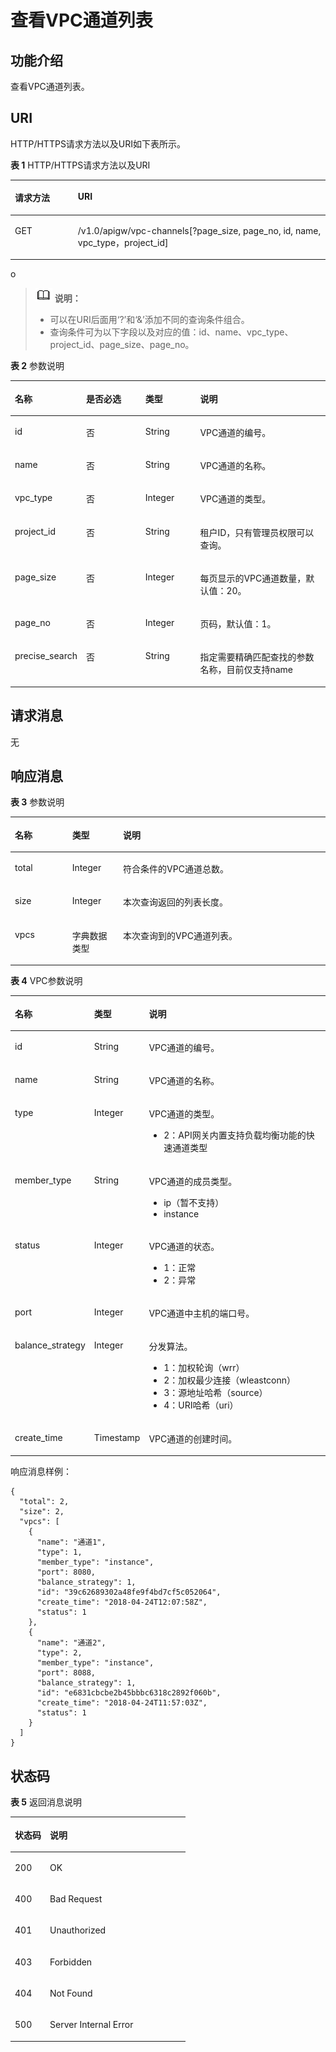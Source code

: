 # 查看VPC通道列表<a name="apig-zh-api-180713165"></a>

## 功能介绍<a name="section173482301428"></a>

查看VPC通道列表。

## URI<a name="section1336323014423"></a>

HTTP/HTTPS请求方法以及URI如下表所示。

**表 1**  HTTP/HTTPS请求方法以及URI

<a name="table1439319294431"></a>
<table><thead align="left"><tr id="row1393229154314"><th class="cellrowborder" valign="top" width="20%" id="mcps1.2.3.1.1"><p id="p14361448204314"><a name="p14361448204314"></a><a name="p14361448204314"></a>请求方法</p>
</th>
<th class="cellrowborder" valign="top" width="80%" id="mcps1.2.3.1.2"><p id="p1936174864316"><a name="p1936174864316"></a><a name="p1936174864316"></a>URI</p>
</th>
</tr>
</thead>
<tbody><tr id="row8393122914436"><td class="cellrowborder" valign="top" width="20%" headers="mcps1.2.3.1.1 "><p id="p1236111482435"><a name="p1236111482435"></a><a name="p1236111482435"></a>GET</p>
</td>
<td class="cellrowborder" valign="top" width="80%" headers="mcps1.2.3.1.2 "><p id="p11361848184318"><a name="p11361848184318"></a><a name="p11361848184318"></a>/v1.0/apigw/vpc-channels[?page_size, page_no, id, name, vpc_type，project_id]</p>
</td>
</tr>
</tbody>
</table>

o

>![](public_sys-resources/icon-note.gif) **说明：**   
>-   可以在URI后面用‘?’和‘&’添加不同的查询条件组合。  
>-   查询条件可为以下字段以及对应的值：id、name、vpc\_type、project\_id、page\_size、page\_no。  

**表 2**  参数说明

<a name="table14832938182115"></a>
<table><thead align="left"><tr id="row1183233815217"><th class="cellrowborder" valign="top" width="18.81188118811881%" id="mcps1.2.5.1.1"><p id="p1683253832114"><a name="p1683253832114"></a><a name="p1683253832114"></a>名称</p>
</th>
<th class="cellrowborder" valign="top" width="19.801980198019802%" id="mcps1.2.5.1.2"><p id="p683216382215"><a name="p683216382215"></a><a name="p683216382215"></a>是否必选</p>
</th>
<th class="cellrowborder" valign="top" width="17.82178217821782%" id="mcps1.2.5.1.3"><p id="p128321138152117"><a name="p128321138152117"></a><a name="p128321138152117"></a>类型</p>
</th>
<th class="cellrowborder" valign="top" width="43.56435643564357%" id="mcps1.2.5.1.4"><p id="p1684814382214"><a name="p1684814382214"></a><a name="p1684814382214"></a>说明</p>
</th>
</tr>
</thead>
<tbody><tr id="row984883812115"><td class="cellrowborder" valign="top" width="18.81188118811881%" headers="mcps1.2.5.1.1 "><p id="p15848738132116"><a name="p15848738132116"></a><a name="p15848738132116"></a>id</p>
</td>
<td class="cellrowborder" valign="top" width="19.801980198019802%" headers="mcps1.2.5.1.2 "><p id="p5848238122115"><a name="p5848238122115"></a><a name="p5848238122115"></a>否</p>
</td>
<td class="cellrowborder" valign="top" width="17.82178217821782%" headers="mcps1.2.5.1.3 "><p id="p1184863822116"><a name="p1184863822116"></a><a name="p1184863822116"></a>String</p>
</td>
<td class="cellrowborder" valign="top" width="43.56435643564357%" headers="mcps1.2.5.1.4 "><p id="p5848038172114"><a name="p5848038172114"></a><a name="p5848038172114"></a>VPC通道的编号。</p>
</td>
</tr>
<tr id="row188481438132116"><td class="cellrowborder" valign="top" width="18.81188118811881%" headers="mcps1.2.5.1.1 "><p id="p58481038112113"><a name="p58481038112113"></a><a name="p58481038112113"></a>name</p>
</td>
<td class="cellrowborder" valign="top" width="19.801980198019802%" headers="mcps1.2.5.1.2 "><p id="p208486387214"><a name="p208486387214"></a><a name="p208486387214"></a>否</p>
</td>
<td class="cellrowborder" valign="top" width="17.82178217821782%" headers="mcps1.2.5.1.3 "><p id="p158481838192114"><a name="p158481838192114"></a><a name="p158481838192114"></a>String</p>
</td>
<td class="cellrowborder" valign="top" width="43.56435643564357%" headers="mcps1.2.5.1.4 "><p id="p16863163822110"><a name="p16863163822110"></a><a name="p16863163822110"></a>VPC通道的名称。</p>
</td>
</tr>
<tr id="row1386353872116"><td class="cellrowborder" valign="top" width="18.81188118811881%" headers="mcps1.2.5.1.1 "><p id="p5863193872114"><a name="p5863193872114"></a><a name="p5863193872114"></a>vpc_type</p>
</td>
<td class="cellrowborder" valign="top" width="19.801980198019802%" headers="mcps1.2.5.1.2 "><p id="p3863193820216"><a name="p3863193820216"></a><a name="p3863193820216"></a>否</p>
</td>
<td class="cellrowborder" valign="top" width="17.82178217821782%" headers="mcps1.2.5.1.3 "><p id="p3863103862115"><a name="p3863103862115"></a><a name="p3863103862115"></a>Integer</p>
</td>
<td class="cellrowborder" valign="top" width="43.56435643564357%" headers="mcps1.2.5.1.4 "><p id="p10863438202114"><a name="p10863438202114"></a><a name="p10863438202114"></a>VPC通道的类型。</p>
</td>
</tr>
<tr id="row1886314382217"><td class="cellrowborder" valign="top" width="18.81188118811881%" headers="mcps1.2.5.1.1 "><p id="p1386363812218"><a name="p1386363812218"></a><a name="p1386363812218"></a>project_id</p>
</td>
<td class="cellrowborder" valign="top" width="19.801980198019802%" headers="mcps1.2.5.1.2 "><p id="p5863143815215"><a name="p5863143815215"></a><a name="p5863143815215"></a>否</p>
</td>
<td class="cellrowborder" valign="top" width="17.82178217821782%" headers="mcps1.2.5.1.3 "><p id="p6863538102114"><a name="p6863538102114"></a><a name="p6863538102114"></a>String</p>
</td>
<td class="cellrowborder" valign="top" width="43.56435643564357%" headers="mcps1.2.5.1.4 "><p id="p1786312385217"><a name="p1786312385217"></a><a name="p1786312385217"></a>租户ID，只有管理员权限可以查询。</p>
</td>
</tr>
<tr id="row12863838172111"><td class="cellrowborder" valign="top" width="18.81188118811881%" headers="mcps1.2.5.1.1 "><p id="p486353813212"><a name="p486353813212"></a><a name="p486353813212"></a>page_size</p>
</td>
<td class="cellrowborder" valign="top" width="19.801980198019802%" headers="mcps1.2.5.1.2 "><p id="p1486363832114"><a name="p1486363832114"></a><a name="p1486363832114"></a>否</p>
</td>
<td class="cellrowborder" valign="top" width="17.82178217821782%" headers="mcps1.2.5.1.3 "><p id="p2087913381210"><a name="p2087913381210"></a><a name="p2087913381210"></a>Integer</p>
</td>
<td class="cellrowborder" valign="top" width="43.56435643564357%" headers="mcps1.2.5.1.4 "><p id="p7879938152118"><a name="p7879938152118"></a><a name="p7879938152118"></a>每页显示的VPC通道数量，默认值：20。</p>
</td>
</tr>
<tr id="row1879438102119"><td class="cellrowborder" valign="top" width="18.81188118811881%" headers="mcps1.2.5.1.1 "><p id="p4879173811211"><a name="p4879173811211"></a><a name="p4879173811211"></a>page_no</p>
</td>
<td class="cellrowborder" valign="top" width="19.801980198019802%" headers="mcps1.2.5.1.2 "><p id="p17879338152117"><a name="p17879338152117"></a><a name="p17879338152117"></a>否</p>
</td>
<td class="cellrowborder" valign="top" width="17.82178217821782%" headers="mcps1.2.5.1.3 "><p id="p987933882120"><a name="p987933882120"></a><a name="p987933882120"></a>Integer</p>
</td>
<td class="cellrowborder" valign="top" width="43.56435643564357%" headers="mcps1.2.5.1.4 "><p id="p0879113822110"><a name="p0879113822110"></a><a name="p0879113822110"></a>页码，默认值：1。</p>
</td>
</tr>
<tr id="row167242325210"><td class="cellrowborder" valign="top" width="18.81188118811881%" headers="mcps1.2.5.1.1 "><p id="p19672223105215"><a name="p19672223105215"></a><a name="p19672223105215"></a>precise_search</p>
</td>
<td class="cellrowborder" valign="top" width="19.801980198019802%" headers="mcps1.2.5.1.2 "><p id="p1367222310525"><a name="p1367222310525"></a><a name="p1367222310525"></a>否</p>
</td>
<td class="cellrowborder" valign="top" width="17.82178217821782%" headers="mcps1.2.5.1.3 "><p id="p4672142375211"><a name="p4672142375211"></a><a name="p4672142375211"></a>String</p>
</td>
<td class="cellrowborder" valign="top" width="43.56435643564357%" headers="mcps1.2.5.1.4 "><p id="p19672182317528"><a name="p19672182317528"></a><a name="p19672182317528"></a>指定需要精确匹配查找的参数名称，目前仅支持name</p>
</td>
</tr>
</tbody>
</table>

## 请求消息<a name="section4298322"></a>

无

## 响应消息<a name="section9395153012420"></a>

**表 3**  参数说明

<a name="table7395123013420"></a>
<table><thead align="left"><tr id="row114881330104215"><th class="cellrowborder" valign="top" width="18.18%" id="mcps1.2.4.1.1"><p id="p19488153019429"><a name="p19488153019429"></a><a name="p19488153019429"></a>名称</p>
</th>
<th class="cellrowborder" valign="top" width="16.16%" id="mcps1.2.4.1.2"><p id="p248853014422"><a name="p248853014422"></a><a name="p248853014422"></a>类型</p>
</th>
<th class="cellrowborder" valign="top" width="65.66%" id="mcps1.2.4.1.3"><p id="p64882308421"><a name="p64882308421"></a><a name="p64882308421"></a>说明</p>
</th>
</tr>
</thead>
<tbody><tr id="row12488203074215"><td class="cellrowborder" valign="top" width="18.18%" headers="mcps1.2.4.1.1 "><p id="p1448813305421"><a name="p1448813305421"></a><a name="p1448813305421"></a>total</p>
</td>
<td class="cellrowborder" valign="top" width="16.16%" headers="mcps1.2.4.1.2 "><p id="p18488163024218"><a name="p18488163024218"></a><a name="p18488163024218"></a>Integer</p>
</td>
<td class="cellrowborder" valign="top" width="65.66%" headers="mcps1.2.4.1.3 "><p id="p24398880"><a name="p24398880"></a><a name="p24398880"></a>符合条件的VPC通道总数。</p>
</td>
</tr>
<tr id="row17488133012421"><td class="cellrowborder" valign="top" width="18.18%" headers="mcps1.2.4.1.1 "><p id="p1585685914587"><a name="p1585685914587"></a><a name="p1585685914587"></a>size</p>
</td>
<td class="cellrowborder" valign="top" width="16.16%" headers="mcps1.2.4.1.2 "><p id="p4488183013424"><a name="p4488183013424"></a><a name="p4488183013424"></a>Integer</p>
</td>
<td class="cellrowborder" valign="top" width="65.66%" headers="mcps1.2.4.1.3 "><p id="p61344470"><a name="p61344470"></a><a name="p61344470"></a>本次查询返回的列表长度。</p>
</td>
</tr>
<tr id="row748812305426"><td class="cellrowborder" valign="top" width="18.18%" headers="mcps1.2.4.1.1 "><p id="p19871155912585"><a name="p19871155912585"></a><a name="p19871155912585"></a>vpcs</p>
</td>
<td class="cellrowborder" valign="top" width="16.16%" headers="mcps1.2.4.1.2 "><p id="p64881305424"><a name="p64881305424"></a><a name="p64881305424"></a>字典数据类型</p>
</td>
<td class="cellrowborder" valign="top" width="65.66%" headers="mcps1.2.4.1.3 "><p id="p23321404"><a name="p23321404"></a><a name="p23321404"></a>本次查询到的VPC通道列表。</p>
</td>
</tr>
</tbody>
</table>

**表 4**  VPC参数说明

<a name="table197111958323"></a>
<table><thead align="left"><tr id="row87221581128"><th class="cellrowborder" valign="top" width="18.18%" id="mcps1.2.4.1.1"><p id="p372519582025"><a name="p372519582025"></a><a name="p372519582025"></a>名称</p>
</th>
<th class="cellrowborder" valign="top" width="16.16%" id="mcps1.2.4.1.2"><p id="p147282582021"><a name="p147282582021"></a><a name="p147282582021"></a>类型</p>
</th>
<th class="cellrowborder" valign="top" width="65.66%" id="mcps1.2.4.1.3"><p id="p374210583210"><a name="p374210583210"></a><a name="p374210583210"></a>说明</p>
</th>
</tr>
</thead>
<tbody><tr id="row1174420581729"><td class="cellrowborder" valign="top" width="18.18%" headers="mcps1.2.4.1.1 "><p id="p2074616586213"><a name="p2074616586213"></a><a name="p2074616586213"></a>id</p>
</td>
<td class="cellrowborder" valign="top" width="16.16%" headers="mcps1.2.4.1.2 "><p id="p974815584210"><a name="p974815584210"></a><a name="p974815584210"></a>String</p>
</td>
<td class="cellrowborder" valign="top" width="65.66%" headers="mcps1.2.4.1.3 "><p id="p875011584215"><a name="p875011584215"></a><a name="p875011584215"></a>VPC通道的编号。</p>
</td>
</tr>
<tr id="row4751658120"><td class="cellrowborder" valign="top" width="18.18%" headers="mcps1.2.4.1.1 "><p id="p1175215581922"><a name="p1175215581922"></a><a name="p1175215581922"></a>name</p>
</td>
<td class="cellrowborder" valign="top" width="16.16%" headers="mcps1.2.4.1.2 "><p id="p87551058920"><a name="p87551058920"></a><a name="p87551058920"></a>String</p>
</td>
<td class="cellrowborder" valign="top" width="65.66%" headers="mcps1.2.4.1.3 "><p id="p7756958726"><a name="p7756958726"></a><a name="p7756958726"></a>VPC通道的名称。</p>
</td>
</tr>
<tr id="row17757195814211"><td class="cellrowborder" valign="top" width="18.18%" headers="mcps1.2.4.1.1 "><p id="p02495197162"><a name="p02495197162"></a><a name="p02495197162"></a>type</p>
</td>
<td class="cellrowborder" valign="top" width="16.16%" headers="mcps1.2.4.1.2 "><p id="p16251161941619"><a name="p16251161941619"></a><a name="p16251161941619"></a>Integer</p>
</td>
<td class="cellrowborder" valign="top" width="65.66%" headers="mcps1.2.4.1.3 "><p id="p5748337181118"><a name="p5748337181118"></a><a name="p5748337181118"></a>VPC通道的类型。</p>
<a name="ul4748103711119"></a><a name="ul4748103711119"></a><ul id="ul4748103711119"><li>2：API网关内置支持负载均衡功能的快速通道类型</li></ul>
</td>
</tr>
<tr id="row1670172818199"><td class="cellrowborder" valign="top" width="18.18%" headers="mcps1.2.4.1.1 "><p id="p3847512181119"><a name="p3847512181119"></a><a name="p3847512181119"></a>member_type</p>
</td>
<td class="cellrowborder" valign="top" width="16.16%" headers="mcps1.2.4.1.2 "><p id="p18847112191114"><a name="p18847112191114"></a><a name="p18847112191114"></a>String</p>
</td>
<td class="cellrowborder" valign="top" width="65.66%" headers="mcps1.2.4.1.3 "><p id="p1399195415116"><a name="p1399195415116"></a><a name="p1399195415116"></a>VPC通道的成员类型。</p>
<a name="ul10402654141119"></a><a name="ul10402654141119"></a><ul id="ul10402654141119"><li>ip（暂不支持）</li><li>instance</li></ul>
</td>
</tr>
<tr id="row1378145815219"><td class="cellrowborder" valign="top" width="18.18%" headers="mcps1.2.4.1.1 "><p id="p478419583211"><a name="p478419583211"></a><a name="p478419583211"></a>status</p>
</td>
<td class="cellrowborder" valign="top" width="16.16%" headers="mcps1.2.4.1.2 "><p id="p117861358624"><a name="p117861358624"></a><a name="p117861358624"></a>Integer</p>
</td>
<td class="cellrowborder" valign="top" width="65.66%" headers="mcps1.2.4.1.3 "><p id="p1678812589219"><a name="p1678812589219"></a><a name="p1678812589219"></a>VPC通道的状态。</p>
<a name="ul4789165816218"></a><a name="ul4789165816218"></a><ul id="ul4789165816218"><li>1：正常</li><li>2：异常</li></ul>
</td>
</tr>
<tr id="row079513582213"><td class="cellrowborder" valign="top" width="18.18%" headers="mcps1.2.4.1.1 "><p id="p07971458025"><a name="p07971458025"></a><a name="p07971458025"></a>port</p>
</td>
<td class="cellrowborder" valign="top" width="16.16%" headers="mcps1.2.4.1.2 "><p id="p77991558123"><a name="p77991558123"></a><a name="p77991558123"></a>Integer</p>
</td>
<td class="cellrowborder" valign="top" width="65.66%" headers="mcps1.2.4.1.3 "><p id="p16681305"><a name="p16681305"></a><a name="p16681305"></a>VPC通道中主机的端口号。</p>
</td>
</tr>
<tr id="row188041458421"><td class="cellrowborder" valign="top" width="18.18%" headers="mcps1.2.4.1.1 "><p id="p1180616581121"><a name="p1180616581121"></a><a name="p1180616581121"></a>balance_strategy</p>
</td>
<td class="cellrowborder" valign="top" width="16.16%" headers="mcps1.2.4.1.2 "><p id="p1280835813215"><a name="p1280835813215"></a><a name="p1280835813215"></a>Integer</p>
</td>
<td class="cellrowborder" valign="top" width="65.66%" headers="mcps1.2.4.1.3 "><p id="p168103581629"><a name="p168103581629"></a><a name="p168103581629"></a>分发算法。</p>
<a name="ul381113585218"></a><a name="ul381113585218"></a><ul id="ul381113585218"><li>1：加权轮询（wrr）</li><li>2：加权最少连接（wleastconn）</li><li>3：源地址哈希（source）</li><li>4：URI哈希（uri）</li></ul>
</td>
</tr>
<tr id="row582114581722"><td class="cellrowborder" valign="top" width="18.18%" headers="mcps1.2.4.1.1 "><p id="p682425815217"><a name="p682425815217"></a><a name="p682425815217"></a>create_time</p>
</td>
<td class="cellrowborder" valign="top" width="16.16%" headers="mcps1.2.4.1.2 "><p id="p78261581217"><a name="p78261581217"></a><a name="p78261581217"></a>Timestamp</p>
</td>
<td class="cellrowborder" valign="top" width="65.66%" headers="mcps1.2.4.1.3 "><p id="p1682865813210"><a name="p1682865813210"></a><a name="p1682865813210"></a>VPC通道的创建时间。</p>
</td>
</tr>
</tbody>
</table>

响应消息样例：

```
{
  "total": 2,
  "size": 2,
  "vpcs": [
    {
      "name": "通道1",
      "type": 1,
      "member_type": "instance",
      "port": 8080,
      "balance_strategy": 1,
      "id": "39c62689302a48fe9f4bd7cf5c052064",
      "create_time": "2018-04-24T12:07:58Z",
      "status": 1
    },
    {
      "name": "通道2",
      "type": 2,
      "member_type": "instance",
      "port": 8088,
      "balance_strategy": 1,
      "id": "e6831cbcbe2b45bbbc6318c2892f060b",
      "create_time": "2018-04-24T11:57:03Z",
      "status": 1
    }
  ]
}
```

## 状态码<a name="section338043011426"></a>

**表 5**  返回消息说明

<a name="table1338010302424"></a>
<table><thead align="left"><tr id="row048810308426"><th class="cellrowborder" valign="top" width="20%" id="mcps1.2.3.1.1"><p id="p174881730194216"><a name="p174881730194216"></a><a name="p174881730194216"></a>状态码</p>
</th>
<th class="cellrowborder" valign="top" width="80%" id="mcps1.2.3.1.2"><p id="p848863018429"><a name="p848863018429"></a><a name="p848863018429"></a>说明</p>
</th>
</tr>
</thead>
<tbody><tr id="row94881130104218"><td class="cellrowborder" valign="top" width="20%" headers="mcps1.2.3.1.1 "><p id="p7488163084211"><a name="p7488163084211"></a><a name="p7488163084211"></a>200</p>
</td>
<td class="cellrowborder" valign="top" width="80%" headers="mcps1.2.3.1.2 "><p id="p948803015424"><a name="p948803015424"></a><a name="p948803015424"></a>OK</p>
</td>
</tr>
<tr id="row1948893004211"><td class="cellrowborder" valign="top" width="20%" headers="mcps1.2.3.1.1 "><p id="p14488113015426"><a name="p14488113015426"></a><a name="p14488113015426"></a>400</p>
</td>
<td class="cellrowborder" valign="top" width="80%" headers="mcps1.2.3.1.2 "><p id="p164881130154211"><a name="p164881130154211"></a><a name="p164881130154211"></a>Bad Request</p>
</td>
</tr>
<tr id="row9488173084210"><td class="cellrowborder" valign="top" width="20%" headers="mcps1.2.3.1.1 "><p id="p24883304428"><a name="p24883304428"></a><a name="p24883304428"></a>401</p>
</td>
<td class="cellrowborder" valign="top" width="80%" headers="mcps1.2.3.1.2 "><p id="p1848810308429"><a name="p1848810308429"></a><a name="p1848810308429"></a>Unauthorized</p>
</td>
</tr>
<tr id="row1488230194211"><td class="cellrowborder" valign="top" width="20%" headers="mcps1.2.3.1.1 "><p id="p6488133064210"><a name="p6488133064210"></a><a name="p6488133064210"></a>403</p>
</td>
<td class="cellrowborder" valign="top" width="80%" headers="mcps1.2.3.1.2 "><p id="p10488193018426"><a name="p10488193018426"></a><a name="p10488193018426"></a>Forbidden</p>
</td>
</tr>
<tr id="row174882030134217"><td class="cellrowborder" valign="top" width="20%" headers="mcps1.2.3.1.1 "><p id="p144883304428"><a name="p144883304428"></a><a name="p144883304428"></a>404</p>
</td>
<td class="cellrowborder" valign="top" width="80%" headers="mcps1.2.3.1.2 "><p id="p4488103094212"><a name="p4488103094212"></a><a name="p4488103094212"></a>Not Found</p>
</td>
</tr>
<tr id="row5488183024215"><td class="cellrowborder" valign="top" width="20%" headers="mcps1.2.3.1.1 "><p id="p17488163014423"><a name="p17488163014423"></a><a name="p17488163014423"></a>500</p>
</td>
<td class="cellrowborder" valign="top" width="80%" headers="mcps1.2.3.1.2 "><p id="p048813014216"><a name="p048813014216"></a><a name="p048813014216"></a>Server Internal Error</p>
</td>
</tr>
</tbody>
</table>

